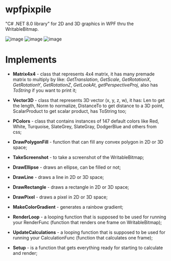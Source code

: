 # wpfpixpile
"C# .NET 8.0 library" for 2D and 3D graphics in WPF thru the WritableBitmap.

![image](https://github.com/user-attachments/assets/abf850a1-1d30-49e5-ab1e-6c17d5e81ae2)
![image](https://github.com/user-attachments/assets/424e391d-fe10-4405-9bc9-86d9fa44110d)
![image](https://github.com/user-attachments/assets/9661705b-6417-40b7-bd0a-6de497ab8973)

# Implements
* **Matrix4x4** -  class that represents 4x4 matrix, it has many premade matrix to multiply by like: _GetTranslation_, _GetScale_, _GetRotationX_, _GetRotationY_, _GetRotationZ_, _GetLookAt_, _getPerspectiveProj_, also has _ToString_ if you want to print it;

* **Vector3D** -  class that represents 3D vector (x, y, z, w), it has: Len to get the length, Norm to normalize, DistanceTo to get distance to a 3D point, ScalarProduct to get scalar product, has ToString too;

* **PColors** -  class that contains instances of 147 default colors like Red, White, Turquoise, SlateGrey, SlateGray, DodgerBlue and others from css;

* **DrawPolygonFill** -  function that can fill any convex polygon in 2D or 3D space;

* **TakeScreenshot** -  to take a screenshot of the WritableBitmap;

* **DrawEllipse** -  draws an ellipse, can be filled or not;

* **DrawLine** -  draws a line in 2D or 3D space;

* **DrawRectangle** -  draws a rectangle in 2D or 3D space;

* **DrawPixel** -  draws a pixel in 2D or 3D space;

* **MakeColorGradient** -  generates a rainbow gradient;

* **RenderLoop** -  a looping function that is supposed to be used for running your RenderFunc (function that renders one frame on WritableBitmap);

* **UpdateCalculations** -  a looping function that is supposed to be used for running your CalculationFunc (function that calculates one frame);

* **Setup** -  is a function that gets everything ready for starting to calculate and render;
